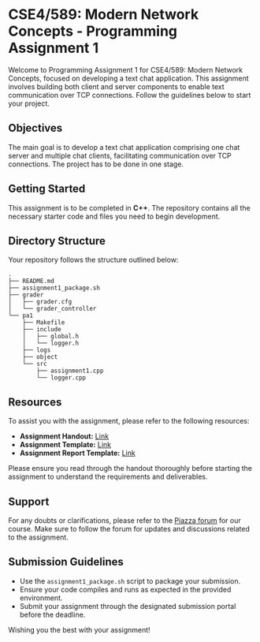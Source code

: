 # CSE4/589: Modern Network Concepts - Programming Assignment 1

Welcome to Programming Assignment 1 for CSE4/589: Modern Network Concepts, focused on developing a text chat application. This assignment involves building both client and server components to enable text communication over TCP connections. Follow the guidelines below to start your project.

## Objectives

The main goal is to develop a text chat application comprising one chat server and multiple chat clients, facilitating communication over TCP connections. The project has to be done in one stage.

## Getting Started

This assignment is to be completed in **C++**. The repository contains all the necessary starter code and files you need to begin development.

## Directory Structure

Your repository follows the structure outlined below:

```
.
├── README.md
├── assignment1_package.sh
├── grader
│   ├── grader.cfg
│   └── grader_controller
└── pa1
    ├── Makefile
    ├── include
    │   ├── global.h
    │   └── logger.h
    ├── logs
    ├── object
    └── src
        ├── assignment1.cpp
        └── logger.cpp
```

## Resources

To assist you with the assignment, please refer to the following resources:

- **Assignment Handout:** [Link](https://docs.google.com/document/d/1TcBbtHOqO4g3WU23iRg4vJpFTipphOyv9S9uaGFbafw/edit?usp=sharing)
- **Assignment Template:** [Link](https://docs.google.com/document/d/1_P_xTPFdgrUYT_EuH6rTsy0YEqgaCghptbis7GxVyaE/edit?usp=sharing)
- **Assignment Report Template:** [Link](https://docs.google.com/document/d/1bv8NHBQW3ndN1_YwRDW4cjKD9xJtgWeiaMyxV6dHWBQ/edit?usp=sharing)

Please ensure you read through the handout thoroughly before starting the assignment to understand the requirements and deliverables.

## Support

For any doubts or clarifications, please refer to the [Piazza forum](https://piazza.com/class/meszbu3lug95z0) for our course. Make sure to follow the forum for updates and discussions related to the assignment.

## Submission Guidelines

- Use the `assignment1_package.sh` script to package your submission.
- Ensure your code compiles and runs as expected in the provided environment.
- Submit your assignment through the designated submission portal before the deadline.

Wishing you the best with your assignment!
